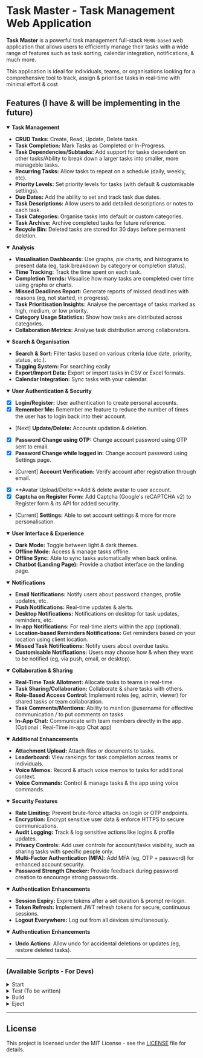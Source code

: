 # Task Master - Task Management Web Application

**Task Master** is a powerful task management full-stack `MERN-based` web application that allows users to efficiently manage their tasks with a wide range of features such as task sorting, calendar integration, notifications, & much more.

This application is ideal for individuals, teams, or organisations looking for a comprehensive tool to track, assign & prioritise tasks in real-time with minimal effort & cost

## Features (I have & will be implementing in the future)

<details open>
  <summary><strong>Task Management</strong></summary>
    
- **CRUD Tasks:** Create, Read, Update, Delete tasks.
- **Task Completion:** Mark Tasks as Completed or In-Progress.
- **Task Dependencies/Subtasks:** Add support for tasks dependent on other tasks/Ability to break down a larger tasks into smaller, more manageble tasks.
- **Recurring Tasks:** Allow tasks to repeat on a schedule (daily, weekly, etc).
- **Priority Levels:** Set priority levels for tasks (with default & customisable settings).
- **Due Dates:** Add the ability to set and track task due dates.
- **Task Descriptions:** Allow users to add detailed descriptions or notes to each task.
- **Task Categories:** Organise tasks into default or custom categories.
- **Task Archive:** Archive completed tasks for future reference.
- **Recycle Bin:** Deleted tasks are stored for 30 days before permanent deletion.

</details>

<details open>
  <summary><strong>Analysis</strong></summary>

- **Visualisation Dashboards:** Use graphs, pie charts, and histograms to present data (eg, task breakdown by category or completion status).
- **Time Tracking:** Track the time spent on each task.
- **Completion Trends:** Visualise how many tasks are completed over time using graphs or charts.
- **Missed Deadlines Report:** Generate reports of missed deadlines with reasons (eg, not started, in progress).
- **Task Prioritisation Insights:** Analyse the percentage of tasks marked as high, medium, or low priority.
- **Category Usage Statistics:** Show how tasks are distributed across categories.
- **Collaboration Metrics:** Analyse task distribution among collaborators.

</details>

<details open>
  <summary><strong>Search & Organisation</strong></summary>

- **Search & Sort:** Filter tasks based on various criteria (due date, priority, status, etc.).
- **Tagging System:** For searching easily
- **Export/Import Data:** Export or import tasks in CSV or Excel formats.
- **Calendar Integration:** Sync tasks with your calendar.

</details>

<details open>
  <summary><strong>User Authentication & Security</strong></summary>

- [x] **Login/Register:** User authentication to create personal accounts.
- [x] **Remember Me:** Remember me feature to reduce the number of times the user has to login back into their account.
- [Next] **Update/Delete:** Accounts updation & deletion.
- [x] **Password Change using OTP:** Change account password using OTP sent to email.
- [x] **Password Change while logged in:** Change account password using Settings page.
- [Current] **Account Verification:** Verify account after registration through email.
- [x] **Avatar Upload/Delte:**Add & delete avatar to user account.
- [x] **Captcha on Register Form:** Add Captcha (Google's reCAPTCHA v2) to Register form & its API for added security.
- [Current] **Settings:** Able to set account settings & more for more personalisation.

</details>

<details open>
  <summary><strong>User Interface & Experience</strong></summary>

- **Dark Mode:** Toggle between light & dark themes.
- **Offline Mode:** Access & manage tasks offline.
- **Offline Sync:** Able to sync tasks automatically when back online.
- **Chatbot (Landing Page):** Provide a chatbot interface on the landing page.

</details>

<details open>
  <summary><strong>Notifications</strong></summary>

- **Email Notifications:** Notify users about password changes, profile updates, etc.
- **Push Notifications:** Real-time updates & alerts.
- **Desktop Notifications:** Notifications on desktop for task updates, reminders, etc.
- **In-app Notifications:** For real-time alerts within the app (optional).
- **Location-based Reminders Notifications:** Get reminders based on your location using client location.
- **Missed Task Notifications:** Notify users about overdue tasks.
- **Customisable Notifications:** Users may choose how & when they want to be notified (eg, via push, email, or desktop).

</details>

<details open>
  <summary><strong>Collaboration & Sharing</strong></summary>

- **Real-Time Task Allotment:** Allocate tasks to teams in real-time.
- **Task Sharing/Collaboration:** Collaborate & share tasks with others.
- **Role-Based Access Control:** Implement roles (eg, admin, viewer) for shared tasks or team collaboration.
- **Task Comments/Mentions:** Ability to mention @username for effective communication / to put comments on tasks
- **In-App Chat:** Communicate with team members directly in the app. (Optional : Real-Time in-app Chat app)

</details>

<details open>
  <summary><strong>Additional Enhancements</strong></summary>

- **Attachment Upload:** Attach files or documents to tasks.
- **Leaderboard:** View rankings for task completion across teams or individuals.
- **Voice Memos:** Record & attach voice memos to tasks for additional context.
- **Voice Commands:** Control & manage tasks & the app using voice commands.

</details>

<details open>
  <summary><strong>Security Features</strong></summary>

- **Rate Limiting:** Prevent brute-force attacks on login or OTP endpoints.
- **Encryption:** Encrypt sensitive user data & enforce HTTPS to secure communications.
- **Audit Logging:** Track & log sensitive actions like logins & profile updates.
- **Privacy Controls:** Add user controls for account/tasks visibility, such as sharing tasks with specific people only.
- **Multi-Factor Authentication (MFA)**: Add MFA (eg, OTP + password) for enhanced account security.
- **Password Strength Checker:** Provide feedback during password creation to encourage strong passwords.

</details>

<details open>
  <summary><strong>Authentication Enhancements</strong></summary>

- **Session Expiry:** Expire tokens after a set duration & prompt re-login.
- **Token Refresh:** Implement JWT refresh tokens for secure, continuous sessions.
- **Logout Everywhere:** Log out from all devices simultaneously.

</details>

<details open>
  <summary><strong>Authentication Enhancements</strong></summary>

- **Undo Actions**: Allow undo for accidental deletions or updates (eg, restore deleted tasks).

</details>

---

### (Available Scripts - For Devs)

<details>
  <summary>Start</summary>
    
    npm start

Runs the app in development mode.
Open [http://localhost:3000](http://localhost:3000) to view it in your browser.

> You may also see any lint errors in the console.

</details>
<details>
  <summary>Test (To be written)</summary>

    npm test

Launches the test runner in the interactive watch mode.
See the section about [running tests](https://facebook.github.io/create-react-app/docs/running-tests) for more information.

</details>
<details>
  <summary>Build</summary>

    npm run build

Builds the app for production to the `build` folder.

> Correctly bundles React in production mode & optimises the build for the best performance.
> The build is minified & the filenames include the hashes

</details>
<details>
  <summary>Eject</summary>

    npm run eject

**Note: this is a one-way operation. Once you `eject`, you can't go back!**
If you aren't satisfied with the build tool & configuration choices, you can `eject` at any time

> This will remove the single build dependency from your project

</details>

---

## License

This project is licensed under the MIT License - see the [LICENSE](LICENSE) file for details.
